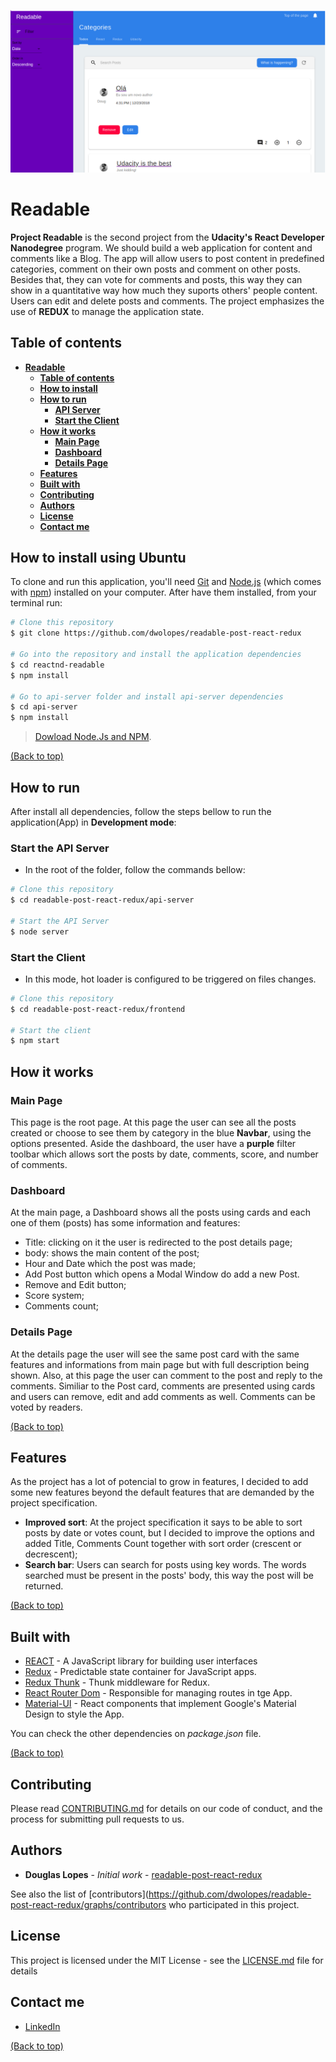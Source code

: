 ![ReadableScreen](readme-images/readme-mais-page.png)
# **Readable**
**Project Readable** is the second project from the **Udacity's React Developer Nanodegree** program. We should build a web application for content and comments like a Blog. The app will allow users to post content in predefined categories, comment on their own posts and comment on other posts. Besides that, they can vote for comments and posts, this way they can show in a quantitative way how much they suports others' people content. Users can edit and delete posts and comments. The project emphasizes the use of **REDUX** to manage the application state.

## **Table of contents**
- [**Readable**](#readable)
  - [**Table of contents**](#table-of-contents)
  - [**How to install**](#how-to-install-using-ubuntu)
  - [**How to run**](#how-to-run)
    - [**API Server**](#start-the-api-Server)
    - [**Start the Client**](#start-the-client)
  - [**How it works**](#how-it-works)
    - [**Main Page**](#main-page)
    - [**Dashboard**](#dashboard)
    - [**Details Page**](#details-page)
  - [**Features**](#features)
  - [**Built with**](#built-with)
  - [**Contributing**](#contributing)
  - [**Authors**](#authors)
  - [**License**](#license)
  - [**Contact me**](#contact-me)
 

## **How to install using Ubuntu**
To clone and run this application, you'll need [Git](https://git-scm.com/) and [Node.js](https://nodejs.org/en/download/) (which comes with [npm](http://npmjs.com/)) installed on your computer. After have them installed, from your terminal run:

```bash
# Clone this repository
$ git clone https://github.com/dwolopes/readable-post-react-redux

# Go into the repository and install the application dependencies
$ cd reactnd-readable
$ npm install

# Go to api-server folder and install api-server dependencies
$ cd api-server
$ npm install
```

> [Dowload Node.Js and NPM](https://nodejs.org/en/download/).

[(Back to top)](#readable)

## **How to run**
After install all dependencies, follow the steps bellow to run the application(App) in  **Development mode**:

### **Start the API Server**

* In the root of the folder, follow the commands bellow:

```bash
# Clone this repository
$ cd readable-post-react-redux/api-server

# Start the API Server
$ node server
```

### **Start the Client**

* In this mode, hot loader is configured to be triggered on files changes.

```bash
# Clone this repository
$ cd readable-post-react-redux/frontend

# Start the client
$ npm start
```

## **How it works**

### **Main Page**
This page is the root page. At this page the user can see all the posts created or choose to see them by category in the blue **Navbar**, using the options presented. Aside the dashboard, the user have a  **purple** filter toolbar which allows sort the posts by date, comments, score, and number of comments.

### **Dashboard**
At the main page, a Dashboard shows all the posts using cards and each one of them (posts) has some information and features:
- Title: clicking on it the user is redirected to the post details page;
- body: shows the main content of the post;
- Hour and Date which the post was made;
- Add Post button which opens a Modal Window do add a new Post.
- Remove and Edit button;
- Score system;
- Comments count;

### **Details Page**
At the details page the user will see the same post card with the same features and informations from main page but with full description being shown. Also, at this page the user can comment to the post and reply to the comments. Similiar to the Post card, comments are presented using cards and users can remove, edit and add comments as well. Comments can be voted by readers.

[(Back to top)](#readable)

## **Features**
As the project has a lot of potencial to grow in features, I decided to add some new features beyond the default features that are demanded by the project specification.
- **Improved sort**: At the project specification it says to be able to sort posts by date or votes count, but I decided to improve the options and added Title, Comments Count together with sort order (crescent or decrescent);
- **Search bar**: Users can search for posts using key words. The words searched must be present in the posts' body, this way  the post will be returned.

[(Back to top)](#readable)

## **Built with**
- [REACT](https://reactjs.org/) - A JavaScript library for building user interfaces
- [Redux](https://github.com/reduxjs/redux/) - Predictable state container for JavaScript apps.
- [Redux Thunk](https://github.com/reduxjs/redux-thunk) - Thunk middleware for Redux.
- [React Router Dom](https://github.com/ReactTraining/react-router/tree/master/packages/react-router-dom) - Responsible for managing routes in tge App.
- [Material-UI](https://material-ui.com/) - React components that implement Google's Material Design to style the App.

You can check the other dependencies on _package.json_ file.

[(Back to top)](#readable)


## **Contributing**

Please read [CONTRIBUTING.md](CONTRIBUTING.md) for details on our code of conduct, and the process for submitting pull requests to us.

## **Authors**

* **Douglas Lopes** - *Initial work* - [readable-post-react-redux](https://github.com/dwolopes/readable-post-react-redux)

See also the list of [contributors](https://github.com/dwolopes/readable-post-react-redux/graphs/contributors who participated in this project.

## **License**

This project is licensed under the MIT License - see the [LICENSE.md](LICENSE.md) file for details

## **Contact me**

- [LinkedIn](https://www.linkedin.com/in/dwolopes/)

[(Back to top)](#readable)